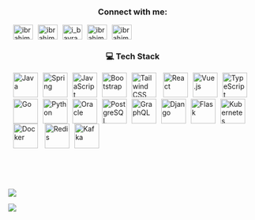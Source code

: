 

<h3 align="center">Connect with me:</h3>
<p align="left">



<a href="https://linkedin.com/in/ibrahimbayramli" target="blank"><img style="margin-left:10px" align="center" src="https://raw.githubusercontent.com/rahuldkjain/github-profile-readme-generator/master/src/images/icons/Social/linked-in-alt.svg" alt="ibrahimbayramli" height="30" width="40" /></a><a href="https://instagram.com/ibrahimbayramli" target="blank"><img style="margin-left:10px" align="center" src="https://raw.githubusercontent.com/rahuldkjain/github-profile-readme-generator/master/src/images/icons/Social/instagram.svg" alt="ibrahimbayramli" height="30" width="40" /></a><a href="https://twitter.com/i_bayramli" target="blank"><img style="margin-left:10px" align="center" src="https://raw.githubusercontent.com/rahuldkjain/github-profile-readme-generator/master/src/images/icons/Social/twitter.svg" alt="i_bayramli" height="30" width="40" /></a><a href="https://fb.com/ibrahimbayramli" target="blank"><img style="margin-left:10px" align="center" src="https://raw.githubusercontent.com/rahuldkjain/github-profile-readme-generator/master/src/images/icons/Social/facebook.svg" alt="ibrahimbayramli" height="30" width="40" /></a><a href="https://www.hackerrank.com/ibrahimbayramli" target="blank"><img style="margin-left:10px" align="center" src="https://raw.githubusercontent.com/rahuldkjain/github-profile-readme-generator/master/src/images/icons/Social/hackerrank.svg" alt="ibrahimbayramli" height="30" width="40" /></a>
</p>

<h3 align="center">💻 Tech Stack</h3>
<p align="left"> 


<div>
<a href="https://www.java.com/" target="_blank"><img style="margin-left:10px" style="margin: 10px" src="https://profilinator.rishav.dev/skills-assets/java-original-wordmark.svg" alt="Java" height="50" /></a><a href="https://docs.spring.io/spring-framework/docs/3.0.x/reference/expressions.html#:~:text=The%20Spring%20Expression%20Language%20(SpEL,and%20basic%20string%20templating%20functionality." target="_blank"><img style="margin-left:10px" style="margin: 10px" src="https://profilinator.rishav.dev/skills-assets/springio-icon.svg" alt="Spring" height="50" /></a><a href="https://www.javascript.com/" target="_blank"><img style="margin-left:10px" style="margin: 10px" src="https://profilinator.rishav.dev/skills-assets/javascript-original.svg" alt="JavaScript" height="50" /></a><a href="https://getbootstrap.com/docs/3.4/javascript/" target="_blank"><img style="margin-left:10px" style="margin: 10px" src="https://profilinator.rishav.dev/skills-assets/bootstrap-plain.svg" alt="Bootstrap" height="50" /></a><a href="https://www.tailwindcss.com/" target="_blank"><img style="margin-left:10px" style="margin: 10px" src="https://profilinator.rishav.dev/skills-assets/tailwindcss.svg" alt="Tailwind CSS" height="50" /></a>  
<a href="https://reactjs.org/" target="_blank"><img style="margin-left:10px" style="margin: 10px" src="https://profilinator.rishav.dev/skills-assets/react-original-wordmark.svg" alt="React" height="50" /></a><a href="https://vuejs.org/" target="_blank"><img style="margin-left:10px" style="margin: 10px" src="https://profilinator.rishav.dev/skills-assets/vuejs-original-wordmark.svg" alt="Vue.js" height="50" /></a><a href="https://www.typescriptlang.org/" target="_blank"><img style="margin-left:10px" style="margin: 10px" src="https://profilinator.rishav.dev/skills-assets/typescript-original.svg" alt="TypeScript" height="50" /></a><a href="https://go.dev/" target="_blank"><img style="margin-left:10px" style="margin: 10px" src="https://profilinator.rishav.dev/skills-assets/go-original.svg" alt="Go" height="50" /></a><a href="https://www.python.org/" target="_blank"><img style="margin-left:10px" style="margin: 10px" src="https://profilinator.rishav.dev/skills-assets/python-original.svg" alt="Python" height="50" /></a><a href="https://www.oracle.com/in/index.html" target="_blank"><img style="margin-left:10px" style="margin: 10px" src="https://profilinator.rishav.dev/skills-assets/oracle-original.svg" alt="Oracle" height="50" /></a><a href="https://www.postgresql.org/" target="_blank"><img style="margin-left:10px" style="margin: 10px" src="https://profilinator.rishav.dev/skills-assets/postgresql-original-wordmark.svg" alt="PostgreSQL" height="50" /></a><a href="https://graphql.org/" target="_blank"><img style="margin-left:10px" style="margin: 10px" src="https://profilinator.rishav.dev/skills-assets/graphql.png" alt="GraphQL" height="50" /></a><a href="https://www.djangoproject.com/" target="_blank"><img style="margin-left:10px" style="margin: 10px" src="https://profilinator.rishav.dev/skills-assets/django-original.svg" alt="Django" height="50" /></a><a href="https://flask.palletsprojects.com/" target="_blank"><img style="margin-left:10px" style="margin: 10px" src="https://profilinator.rishav.dev/skills-assets/flask.png" alt="Flask" height="50" /></a><a href="https://kubernetes.io/" target="_blank"><img style="margin-left:10px" style="margin: 10px" src="https://profilinator.rishav.dev/skills-assets/kubernetes-icon.svg" alt="Kubernetes" height="50" /></a><a href="https://www.docker.com/" target="_blank"><img style="margin-left:10px" style="margin: 10px" src="https://profilinator.rishav.dev/skills-assets/docker-original-wordmark.svg" alt="Docker" height="50" /></a>
<a href="https://redis.io/" target="_blank"><img style="margin-left:10px" style="margin: 10px" src="https://profilinator.rishav.dev/skills-assets/redis-original-wordmark.svg" alt="Redis" height="50" /></a><a href="https://kafka.apache.org/" target="_blank"><img style="margin-left:10px" style="margin: 10px" src="https://profilinator.rishav.dev/skills-assets/apache_kafka-icon.svg" alt="Kafka" height="50" /></a>
</div>







</p>
<br/>
<br/>
<br/>
<!-- <p><img style="margin-left:10px" align="left" src="https://github-readme-stats.vercel.app/api/top-langs?username=ibrahimbayramli&show_icons=true&locale=en&layout=compact" alt="ibrahimbayramli" /></p> -->

<!-- <p>&nbsp;<img style="margin-left:10px" align="center" src="https://github-readme-stats.vercel.app/api?username=ibrahimbayramli&show_icons=true&locale=en" alt="ibrahimbayramli" /></p> -->

<!-- <p><img style="margin-left:10px" align="center" src="https://github-readme-streak-stats.herokuapp.com/?user=ibrahimbayramli&" alt="ibrahimbayramli" /></p> -->

<!-- ![](https://github-readme-stats.vercel.app/api?username=ibrahimbayramli&theme=vue-dark&hide_border=false&include_all_commits=false&count_private=false)<br/> -->

![](https://github-readme-streak-stats.herokuapp.com/?user=ibrahimbayramli&theme=vue-dark&hide_border=false)<br/>

![](https://github-readme-stats.vercel.app/api/top-langs/?username=ibrahimbayramli&theme=vue-dark&hide_border=false&include_all_commits=false&count_private=false&layout=compact)
